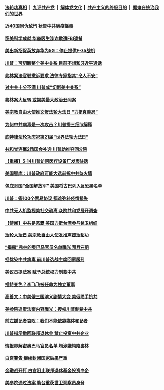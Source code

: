 ####  [法轮功真相](../../../../basic/blob/master/README.md?t=05151831) &nbsp;|&nbsp; [九评共产党](../../../../9ping.md/blob/master/README.md?t=05151831) &nbsp;|&nbsp; [解体党文化](../../../../jtdwh.md/blob/master/README.md?t=05151831)  &nbsp;|&nbsp; [共产主义的终极目的](../../../../gczydzjmd.md/blob/master/README.md?t=05151831) &nbsp;|&nbsp; [魔鬼在统治我们的世界](../../../../mgztzwmdsj.md/blob/master/README.md?t=05151831) 

#### [近40国同仇敌忾 状告中共瞒疫播毒](../pages/prog203/a102847639.md?t=05151831) 

#### [窃美科学成就 华裔医生涉诈欺遭FBI逮捕](../pages/prog203/a102847393.md?t=05151831) 

#### [美出新招促英放弃华为5G：停止提供F-35战机](../pages/prog203/a102847395.md?t=05151831) 

#### [川普：可切断整个美中关系 目前不想和习近平通话](../pages/prog203/a102847229.md?t=05151831) 

#### [弗林案法官驳撤诉要求 法律专家指其“令人不安”](../pages/prog203/a102847314.md?t=05151831) 

#### [对中共十分不满 川普或“切断美中关系”](../pages/prog203/a102847286.md?t=05151831) 

#### [弗林案大反转 或揭美最大政治丑闻案](../pages/prog203/a102847274.md?t=05151831) 

#### [美宗教自由大使推文贺法轮大法日 “力挺真善忍”](../pages/prog203/a102847183.md?t=05151831) 

#### [为何中共病毒是一次攻击？川普提三细节解释](../pages/prog203/a102847202.md?t=05151831) 

#### [底特律法轮功庆祝第21届“世界法轮大法日”](../pages/prog203/a102847148.md?t=05151831) 

#### [共和党连赢2场国会补选 川普助推夺回众院](../pages/prog203/a102847123.md?t=05151831) 

#### [【重播】5·14川普访问医疗设备厂发表讲话](../pages/prog203/a102847117.md?t=05151831) 

#### [美国智库：川普政府可能大选前拆中共防火墙](../pages/prog203/a102847017.md?t=05151831) 

#### [包庇哥国“全国解放军” 美国将古巴列入反恐黑名单](../pages/prog203/a102846578.md?t=05151831) 

#### [川普：签100个贸易协议 都难弥补疫情损失](../pages/prog203/a102846407.md?t=05151831) 

#### [中共无人机监视美社交疏离 众院共和党展开调查](../pages/prog203/a102846405.md?t=05151831) 

#### [【禁闻】中共是恶霸 美国力挺台湾参与世卫组织](../pages/prog203/a102846356.md?t=05151831) 

#### [法轮大法日 美宗教自由大使发推声援法轮功](../pages/prog203/a102846335.md?t=05151831) 

#### [“揭露”弗林的奥巴马官员名单曝光 拜登在册](../pages/prog203/a102846262.md?t=05151831) 

#### [担忧染中共病毒 前川普选战主席回家服刑](../pages/prog203/a102846170.md?t=05151831) 

#### [美议员提法案 赋予总统权力制裁中共](../pages/prog203/a102846125.md?t=05151831) 

#### [推特变色？李飞飞被任命为独立董事](../pages/prog203/a102846073.md?t=05151831) 

#### [高善文：中美俄三国演义剧情大变 美俄联手抗共](../pages/prog203/a102845788.md?t=05151831) 

#### [美参院追责法案内容曝光：授权川普制裁中共](../pages/prog203/a102845464.md?t=05151831) 

#### [前左媒记者哀叹：我们不能依靠媒体和记者](../pages/prog203/a102845457.md?t=05151831) 

#### [川普指示撤回联邦退休金 禁止投资中共企业](../pages/prog203/a102845317.md?t=05151831) 

#### [情报界解密奥巴马官员名单 均涉嫌构陷弗林](../pages/prog203/a102845198.md?t=05151831) 

#### [白宫警告 继续封闭国家后果严重](../pages/prog203/a102845368.md?t=05151831) 

#### [金融战开打 白宫阻止联邦退休基金投资中企](../pages/prog203/a102845237.md?t=05151831) 

#### [美参院通过法案 助台重获世卫观察员身份](../pages/prog203/a102845322.md?t=05151831) 

